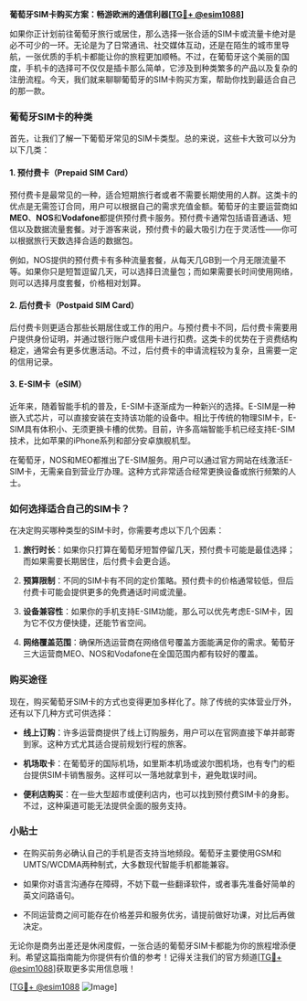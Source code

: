 **葡萄牙SIM卡购买方案：畅游欧洲的通信利器[[TG💪+ @esim1088](https://t.me/s/esim1088)]**

如果你正计划前往葡萄牙旅行或居住，那么选择一张合适的SIM卡或流量卡绝对是必不可少的一环。无论是为了日常通讯、社交媒体互动，还是在陌生的城市里导航，一张优质的手机卡都能让你的旅程更加顺畅。不过，在葡萄牙这个美丽的国度，手机卡的选择可不仅仅是插卡那么简单，它涉及到种类繁多的产品以及复杂的注册流程。今天，我们就来聊聊葡萄牙的SIM卡购买方案，帮助你找到最适合自己的那一款。

### 葡萄牙SIM卡的种类

首先，让我们了解一下葡萄牙常见的SIM卡类型。总的来说，这些卡大致可以分为以下几类：

#### 1. 预付费卡（Prepaid SIM Card）
预付费卡是最常见的一种，适合短期旅行者或者不需要长期使用的人群。这类卡的优点是无需签订合同，用户可以根据自己的需求充值金额。葡萄牙的主要运营商如**MEO**、**NOS**和**Vodafone**都提供预付费卡服务。预付费卡通常包括语音通话、短信以及数据流量套餐。对于游客来说，预付费卡的最大吸引力在于灵活性——你可以根据旅行天数选择合适的数据包。

例如，NOS提供的预付费卡有多种流量套餐，从每天几GB到一个月无限流量不等。如果你只是短暂逗留几天，可以选择日流量包；而如果需要长时间使用网络，则可以选择月度套餐，价格相对划算。

#### 2. 后付费卡（Postpaid SIM Card）
后付费卡则更适合那些长期居住或工作的用户。与预付费卡不同，后付费卡需要用户提供身份证明，并通过银行账户或信用卡进行扣费。这类卡的优势在于资费结构稳定，通常会有更多优惠活动。不过，后付费卡的申请流程较为复杂，且需要一定的信用记录。

#### 3. E-SIM卡（eSIM）
近年来，随着智能手机的普及，E-SIM卡逐渐成为一种新兴的选择。E-SIM是一种嵌入式芯片，可以直接安装在支持该功能的设备中。相比于传统的物理SIM卡，E-SIM具有体积小、无须更换卡槽的优势。目前，许多高端智能手机已经支持E-SIM技术，比如苹果的iPhone系列和部分安卓旗舰机型。

在葡萄牙，NOS和MEO都推出了E-SIM服务。用户可以通过官方网站在线激活E-SIM卡，无需亲自到营业厅办理。这种方式非常适合经常更换设备或旅行频繁的人士。

### 如何选择适合自己的SIM卡？

在决定购买哪种类型的SIM卡时，你需要考虑以下几个因素：

1. **旅行时长**：如果你只打算在葡萄牙短暂停留几天，预付费卡可能是最佳选择；而如果需要长期居住，后付费卡会更合适。
   
2. **预算限制**：不同的SIM卡有不同的定价策略。预付费卡的价格通常较低，但后付费卡可能会提供更多的免费通话时间或流量。

3. **设备兼容性**：如果你的手机支持E-SIM功能，那么可以优先考虑E-SIM卡，因为它不仅方便快捷，还能节省空间。

4. **网络覆盖范围**：确保所选运营商在网络信号覆盖方面能满足你的需求。葡萄牙三大运营商MEO、NOS和Vodafone在全国范围内都有较好的覆盖。

### 购买途径

现在，购买葡萄牙SIM卡的方式也变得更加多样化了。除了传统的实体营业厅外，还有以下几种方式可供选择：

- **线上订购**：许多运营商提供了线上订购服务，用户可以在官网直接下单并邮寄到家。这种方式尤其适合提前规划行程的旅客。
  
- **机场取卡**：在葡萄牙的国际机场，如里斯本机场或波尔图机场，也有专门的柜台提供SIM卡销售服务。这样可以一落地就拿到卡，避免耽误时间。

- **便利店购买**：在一些大型超市或便利店内，也可以找到预付费SIM卡的身影。不过，这种渠道可能无法提供全面的服务支持。

### 小贴士

- 在购买前务必确认自己的手机是否支持当地频段。葡萄牙主要使用GSM和UMTS/WCDMA两种制式，大多数现代智能手机都能兼容。
  
- 如果你对语言沟通存在障碍，不妨下载一些翻译软件，或者事先准备好简单的英文问路语句。

- 不同运营商之间可能存在价格差异和服务优劣，请提前做好功课，对比后再做决定。

无论你是商务出差还是休闲度假，一张合适的葡萄牙SIM卡都能为你的旅程增添便利。希望这篇指南能为你提供有价值的参考！记得关注我们的官方频道[[TG💪+ @esim1088](https://t.me/s/esim1088)]获取更多实用信息哦！

[[TG💪+ @esim1088](https://t.me/s/esim1088) ![Image](https://i.postimg.cc/4NQfJmqS/Snipaste-2025-05-13-00-14-12.png)]